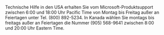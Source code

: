 Technische Hilfe in den USA erhalten Sie vom Microsoft-Produktsupport zwischen 6:00 und 18:00 Uhr Pacific Time von Montag bis Freitag außer an Feiertagen unter Tel. (800) 892-5234. In Kanada wählen Sie montags bis freitags außer an Feiertagen die Nummer (905) 568-9641 zwischen 8:00 und 20:00 Uhr Eastern Time.